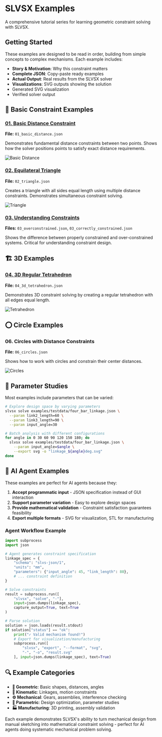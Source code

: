 # SLVSX Examples

A comprehensive tutorial series for learning geometric constraint solving with SLVSX.

## Getting Started

These examples are designed to be read in order, building from simple concepts to complex mechanisms. Each example includes:

- **Story & Motivation**: Why this constraint matters
- **Complete JSON**: Copy-paste ready examples
- **Actual Output**: Real results from the SLVSX solver
- **Visualizations**: SVG outputs showing the solution 
- Generated SVG visualization
- Verified solver output

## 🔧 Basic Constraint Examples

### [01. Basic Distance Constraint](01_basic_distance.md)
**File:** `01_basic_distance.json`

Demonstrates fundamental distance constraints between two points. Shows how the solver positions points to satisfy exact distance requirements.

![Basic Distance](01_basic_distance.svg)

### [02. Equilateral Triangle](02_triangle.md) 
**File:** `02_triangle.json`

Creates a triangle with all sides equal length using multiple distance constraints. Demonstrates simultaneous constraint solving.

![Triangle](02_triangle.svg)

### [03. Understanding Constraints](03_constraints.md)
**Files:** `03_overconstrained.json`, `03_correctly_constrained.json`

Shows the difference between properly constrained and over-constrained systems. Critical for understanding constraint design.

## 🏗️ 3D Examples

### [04. 3D Regular Tetrahedron](04_3d_tetrahedron.md)
**File:** `04_3d_tetrahedron.json`

Demonstrates 3D constraint solving by creating a regular tetrahedron with all edges equal length.

![Tetrahedron](04_3d_tetrahedron.svg)

## ⭕ Circle Examples

### 06. Circles with Distance Constraints
**File:** `06_circles.json`

Shows how to work with circles and constrain their center distances.

![Circles](06_circles.svg)


## 📐 Parameter Studies

Most examples include parameters that can be varied:

```bash
# Explore design space by varying parameters
slvsx solve examples/testdata/four_bar_linkage.json \
  --param link2_length=60 \
  --param link3_length=90 \
  --param input_angle=30

# Batch analysis with different configurations
for angle in 0 30 60 90 120 150 180; do
  slvsx solve examples/testdata/four_bar_linkage.json \
    --param input_angle=$angle \
    --export svg -o "linkage_${angle}deg.svg"
done
```

## 🎯 AI Agent Examples

These examples are perfect for AI agents because they:

1. **Accept programmatic input** - JSON specification instead of GUI interaction
2. **Support parameter variation** - Easy to explore design spaces
3. **Provide mathematical validation** - Constraint satisfaction guarantees feasibility
4. **Export multiple formats** - SVG for visualization, STL for manufacturing

### Agent Workflow Example

```python
import subprocess
import json

# Agent generates constraint specification
linkage_spec = {
    "schema": "slvs-json/1",
    "units": "mm", 
    "parameters": {"input_angle": 45, "link_length": 80},
    # ... constraint definition
}

# Solve constraints
result = subprocess.run([
    "slvsx", "solve", "-"], 
    input=json.dumps(linkage_spec),
    capture_output=True, text=True
)

# Parse solution
solution = json.loads(result.stdout)
if solution["status"] == "ok":
    print("✓ Valid mechanism found!")
    # Export for visualization/manufacturing
    subprocess.run([
        "slvsx", "export", "--format", "svg", 
        "-", "-o", "result.svg"
    ], input=json.dumps(linkage_spec), text=True)
```

## 🔍 Example Categories

- **📏 Geometric**: Basic shapes, distances, angles
- **🔗 Kinematic**: Linkages, motion constraints  
- **⚙️ Mechanical**: Gears, assemblies, interference checking
- **📐 Parametric**: Design optimization, parameter studies
- **🏭 Manufacturing**: 3D printing, assembly validation

Each example demonstrates SLVSX's ability to turn mechanical design from manual sketching into mathematical constraint solving - perfect for AI agents doing systematic mechanical problem solving.